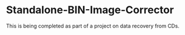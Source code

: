 # Standalone-BIN-Image-Corrector
This is being completed as part of a project on data recovery from CDs.
